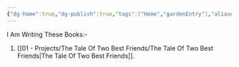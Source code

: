 ```yaml
---
{"dg-home":true,"dg-publish":true,"tags":["Home","gardenEntry"],"aliases":null,"permalink":"/home/","dgPassFrontmatter":true}
---
```


I Am Writing These Books:-

1) [[01 - Projects/The Tale Of Two Best Friends/The Tale Of Two Best Friends\|The Tale Of Two Best Friends]].

